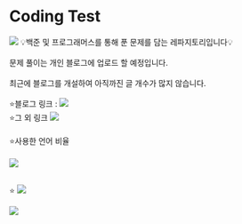 # Coding Test
<img src="https://capsule-render.vercel.app/api?type=waving&color=BDBDC8&height=300&section=header&text=내용%20참고&fontSize=90&fontColor=ffffff" />
💡백준 및 프로그래머스를 통해 푼 문제를 담는 레파지토리입니다💡
<br/><br/>
문제 풀이는 개인 블로그에 업로드 할 예정입니다.
<br/><br/>
최근에 블로그를 개설하여 아직까진 글 개수가 많지 않습니다.
<br/><br/>
⭐블로그 링크 : <a href="https://eun-developer.tistory.com/" target="_blank"><img src="https://img.shields.io/badge/Tistory-FD5F07?style=for-the-badget&logo=tistory&logoColor=white"/></a>
 <br/>
⭐그 외 링크
<a href=" https://pool-cover-73b.notion.site/STUDY-5450635467b146e7a6a21c6faeb92099?pvs=4" target="_blank"><img src="https://img.shields.io/badge/Notion-ffffff?style=for-the-badget&logo=notion&logoColor=black"/></a>
<br/><br/>
⭐사용한 언어 비율
<br/><br/>
<img src="https://github-readme-stats.vercel.app/api/top-langs/?username=JjungEeunAae&layout=compact">
<br/><br/>

⭐
<a href="https://hits.seeyoufarm.com"><img src="https://hits.seeyoufarm.com/api/count/incr/badge.svg?url=https%3A%2F%2Fgithub.com%2Fgjbae1212%2Fhit-counter&count_bg=%23FF6739&title_bg=%23949494&icon=googleads.svg&icon_color=%23515151&title=%EB%B0%A9%EB%AC%B8%EC%9E%90+%EC%88%98&edge_flat=false"/></a>
<br/>

<img src="https://capsule-render.vercel.app/api?type=waving&color=BDBDC8&height=150&section=footer" />
